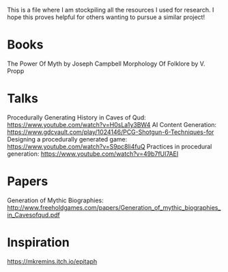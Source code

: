 This is a file where I am stockpiling all the resources I used for research. I hope this proves helpful for others wanting to pursue a similar project!


# Books

The Power Of Myth by Joseph Campbell 
Morphology Of Folklore by V. Propp

# Talks

Procedurally Generating History in Caves of Qud: https://www.youtube.com/watch?v=H0sLa1y3BW4
AI Content Generation: https://www.gdcvault.com/play/1024146/PCG-Shotgun-6-Techniques-for
Designing a procedurally generated game: https://www.youtube.com/watch?v=S9pc8li4fuQ
Practices in procedural generation: https://www.youtube.com/watch?v=49b7fUI7AEI


# Papers

Generation of Mythic Biographies: http://www.freeholdgames.com/papers/Generation_of_mythic_biographies_in_Cavesofqud.pdf


# Inspiration

https://mkremins.itch.io/epitaph

